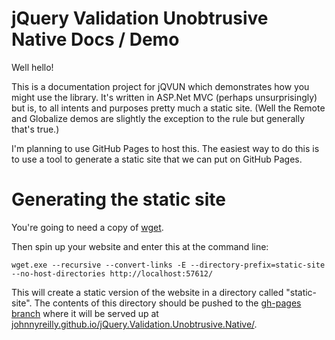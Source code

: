 jQuery Validation Unobtrusive Native Docs / Demo
================================================

Well hello!

This is a documentation project for jQVUN which demonstrates how you might use the library.  It's written in ASP.Net MVC (perhaps unsurprisingly) but is, to all intents and purposes pretty much a static site. (Well the Remote and Globalize demos are slightly the exception to the rule but generally that's true.)

I'm planning to use GitHub Pages to host this.  The easiest way to do this is to use a tool to generate a static site that we can put on GitHub Pages.

# Generating the static site

You're going to need a copy of [wget](http://users.ugent.be/~bpuype/wget/).

Then spin up your website and enter this at the command line:

```
wget.exe --recursive --convert-links -E --directory-prefix=static-site --no-host-directories http://localhost:57612/
```

This will create a static version of the website in a directory called "static-site". The contents of this directory should be pushed to the [gh-pages branch](https://github.com/johnnyreilly/jQuery.Validation.Unobtrusive.Native/tree/gh-pages) where it will be served up at [johnnyreilly.github.io/jQuery.Validation.Unobtrusive.Native/](http://johnnyreilly.github.io/jQuery.Validation.Unobtrusive.Native/).
